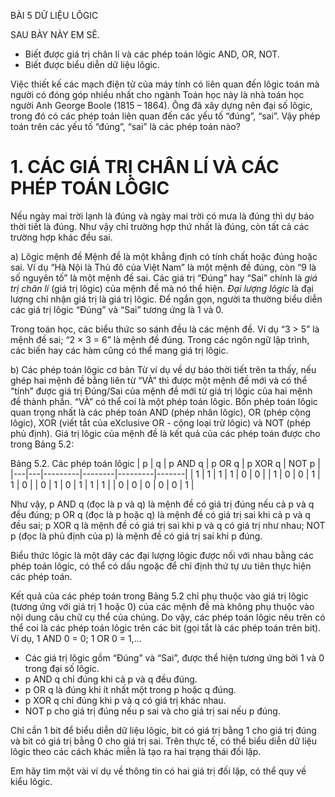 BÀI 5
DỮ LIỆU LÔGIC

SAU BÀY NÀY EM SẼ.
* Biết được giá trị chân lí và các phép toán lôgic AND, OR, NOT.
* Biết được biểu diễn dữ liệu lôgic.

Việc thiết kế các mạch điện tử của máy tính có liên quan đến lôgic toán mà người có đóng góp nhiều nhất cho ngành Toán học này là nhà toán học người Anh George Boole (1815 – 1864). Ông đã xây dựng nên đại số lôgic, trong đó có các phép toán liên quan đến các yếu tố “đúng”, “sai”.
Vậy phép toán trên các yếu tố “đúng”, “sai” là các phép toán nào?

# 1. CÁC GIÁ TRỊ CHÂN LÍ VÀ CÁC PHÉP TOÁN LÔGIC
Nếu ngày mai trời lạnh là đúng và ngày mai trời có mưa là đúng thì dự báo thời tiết là đúng. Như vậy chỉ trường hợp thứ nhất là đúng, còn tất cả các trường hợp khác đều sai.

a) Lôgic mệnh đề
Mệnh đề là một khẳng định có tính chất hoặc đúng hoặc sai. Ví dụ “Hà Nội là Thủ đô của Việt Nam” là một mệnh đề đúng, còn “9 là số nguyên tố” là một mệnh đề sai.
Các giá trị “Đúng” hay “Sai” chính là *giá trị chân lí* (giá trị lôgic) của mệnh đề mà nó thể hiện. *Đại lượng lôgic* là đại lượng chỉ nhận giá trị là giá trị lôgic. Để ngắn gọn, người ta thường biểu diễn các giá trị lôgic “Đúng” và “Sai” tương ứng là 1 và 0.

Trong toán học, các biểu thức so sánh đều là các mệnh đề. Ví dụ “3 > 5” là mệnh đề sai; “2 × 3 = 6” là mệnh đề đúng.
Trong các ngôn ngữ lập trình, các biến hay các hàm cũng có thể mang giá trị lôgic.

b) Các phép toán lôgic cơ bản
Từ ví dụ về dự báo thời tiết trên ta thấy, nếu ghép hai mệnh đề bằng liên từ “VÀ” thì được một mệnh đề mới và có thể “tính” được giá trị Đúng/Sai của mệnh đề mới từ giá trị lôgic của hai mệnh đề thành phần. “VÀ” có thể coi là một phép toán lôgic.
Bốn phép toán lôgic quan trọng nhất là các phép toán AND (phép nhân lôgic), OR (phép cộng lôgic), XOR (viết tắt của eXclusive OR - cộng loại trừ lôgic) và NOT (phép phủ định). Giá trị lôgic của mệnh đề là kết quả của các phép toán được cho trong Bảng 5.2:

Bảng 5.2. Các phép toán lôgic
| p | q | p AND q | p OR q | p XOR q | NOT p |
|---|---|---------|--------|---------|-------|
| 1 | 1 | 1       | 1      | 0       | 0     |
| 1 | 0 | 0       | 1      | 1       | 0     |
| 0 | 1 | 0       | 1      | 1       | 1     |
| 0 | 0 | 0       | 0      | 0       | 1     |

Như vậy, p AND q (đọc là p và q) là mệnh đề có giá trị đúng nếu cả p và q đều đúng; p OR q (đọc là p hoặc q) là mệnh đề có giá trị sai khi cả p và q đều sai; p XOR q là mệnh đề có giá trị sai khi p và q có giá trị như nhau; NOT p (đọc là phủ định của p) là mệnh đề có giá trị sai khi p đúng.

Biểu thức lôgic là một dãy các đại lượng lôgic được nối với nhau bằng các phép toán lôgic, có thể có dấu ngoặc để chỉ định thứ tự ưu tiên thực hiện các phép toán.

Kết quả của các phép toán trong Bảng 5.2 chỉ phụ thuộc vào giá trị lôgic (tương ứng với giá trị 1 hoặc 0) của các mệnh đề mà không phụ thuộc vào nội dung câu chữ cụ thể của chúng. Do vậy, các phép toán lôgic nêu trên có thể coi là các phép toán lôgic trên các bit (gọi tắt là các phép toán trên bit). Ví dụ, 1 AND 0 = 0; 1 OR 0 = 1,...

* Các giá trị lôgic gồm “Đúng” và “Sai”, được thể hiện tương ứng bởi 1 và 0 trong đại số lôgic.
* p AND q chỉ đúng khi cả p và q đều đúng.
* p OR q là đúng khi ít nhất một trong p hoặc q đúng.
* p XOR q chỉ đúng khi p và q có giá trị khác nhau.
* NOT p cho giá trị đúng nếu p sai và cho giá trị sai nếu p đúng.

Chỉ cần 1 bit để biểu diễn dữ liệu lôgic, bit có giá trị bằng 1 cho giá trị đúng và bit có giá trị bằng 0 cho giá trị sai.
Trên thực tế, có thể biểu diễn dữ liệu lôgic theo các cách khác miễn là tạo ra hai trạng thái đối lập.

Em hãy tìm một vài ví dụ về thông tin có hai giá trị đối lập, có thể quy về kiểu lôgic.
